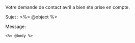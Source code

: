 [SUJET]: # ([Avril - la VAE Facile] Confirmation de votre demande de contact : <%=object%>)

Votre demande de contact avril a bien été prise en compte.

Sujet : <%= @object %>

Message:

```
<%= @body %>
```